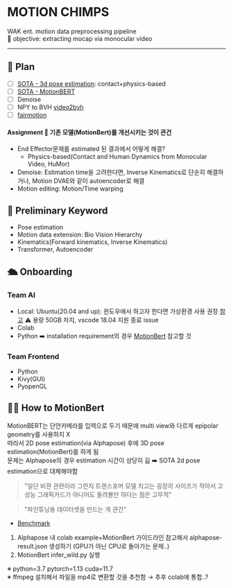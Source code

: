 # MOTION CHIMPS
WAK ent. motion data preprocessing pipeline  
🎯 objective: extracting mocap via monocular video

---

## 📝 Plan

- [ ] [SOTA - 3d pose estimation](https://github.com/davrempe/contact-human-dynamics): contact+physics-based
- [ ] [SOTA - MotionBERT](https://github.com/Walter0807/MotionBERT)
- [ ] Denoise
- [ ] NPY to BVH [video2bvh](https://github.com/KevinLTT/video2bvh)
- [ ] [fairmotion](https://github.com/facebookresearch/fairmotion)

#### Assignment 🎯 기존 모델(MotionBert)를 개선시키는 것이 관건
- End Effector문제를 estimated 된 결과에서 어떻게 해결?
  - Physics-based(Contact and Human Dynamics from Monocular Video, HuMor)
- Denoise: Estimation time을 고려한다면, Inverse Kinematics로 단순히 해결하거나, Motion DVAE와 같이 autoencoder로 해결
- Motion editing: Motion/Time warping

## 🔑 Preliminary Keyword
- Pose estimation
- Motion data extension: Bio Vision Hierarchy
- Kinematics(Forward kinematics, Inverse Kinematics)
- Transformer, Autoencoder

## 🛳️ Onboarding

### Team AI
- Local: Ubuntu(20.04 and up): 윈도우에서 하고자 한다면 가상환경 사용 권장 [참고](https://ingu627.github.io/tips/install_ubuntu/) ⚠️ 용량 50GB 차지, vscode 18.04 지원 종료 issue
- Colab
- Python ➡️ installation requirement의 경우 [MotionBert](https://github.com/Walter0807/MotionBERT) 참고할 것


### Team Frontend
- Python
- Kivy(GUI)
- PyopenGL
  
## 💁‍♀️ How to MotionBert

MotionBERT는 단안카메라를 입력으로 두기 때문에 multi view와 다르게 epipolar geometry를 사용하지 X  
따라서 2D pose estimation(via Alphapose) 후에 3D pose estimation(MotionBert)를 하게 됨  
문제는 Alphapose의 경우 estimation 시간이 상당히 긺 ➡️ SOTA 2d pose estimation으로 대체해야함

> "일단 비젼 관련이라 그런지 트랜스포머 모델 치고는 굉장히 사이즈가 작아서 고성능 그래픽카드가 아니어도 돌려볼만 하다는 점은 고무적"  

> "파인튜닝용 데이터셋을 만드는 게 관건"

- [Benchmark](https://paperswithcode.com/sota/3d-human-pose-estimation-on-human36m)

1. Alphapose 내 colab example+MotionBert 가이드라인 참고해서 alphapose-result.json 생성하기 (GPU가 아닌 CPU로 돌아가는 문제..)
2. MotionBert infer_wild.py 실행

※ python=3.7 pytorch=1.13 cuda=11.7  
※ ffmpeg 설치해서 파일을 mp4로 변환할 것을 추천함 → 추후 colab에 통합..?

